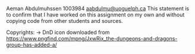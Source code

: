 Aeman Abdulmuhssen
1003984
aabdulmu@uoguelph.ca
This statement is to confirm that I have worked on this assignment on my own and without copying code from other students and sources.

Copyrights:
  -> DnD icon downloaded from https://www.pngfind.com/mpng/JxwRix_the-dungeons-and-dragons-group-has-added-a/
